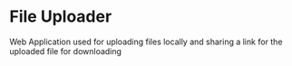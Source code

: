 # File Uploader
Web Application used for uploading files locally and sharing a link for the uploaded file for downloading 
